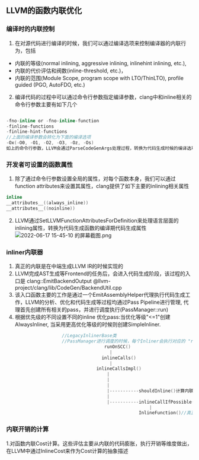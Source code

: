 ## LLVM的函数内联优化

### 编译时的内联控制
1. 在对源代码进行编译的时候，我们可以通过编译选项来控制编译器的内联行为，包括
* 内联的等级(normal inlining, aggressive inlining, inlinehint inlining, etc.),
* 内联的代价评估和阀数(inline-threshold, etc.)，
* 内联的范围(Module Scope, program scope with LTO/ThinLTO), profile guided (PGO, AutoFDO, etc.)

 2. 编译代码的过程中可以通过命令行参数指定编译参数，clang中和inline相关的命令行参数主要有如下几个
 ```c

 -fno-inline or -fno-inline-function 
 -finline-functions
 -finline-hint-functions
//上面的编译参数会转化为下面的编译选项
 -Ox(-O0, -O1, -O2, -O3, -Oz, -Os) 
 如上的命令行参数，LLVM会通过ParseCodeGenArgs处理过程，转换为代码生成时候的编译选项CodeGenOptions.inlining

```
### 开发者可设置的函数属性
1. 除了通过命令行参数设置全局的属性，对每个函数本身，我们可以通过function attributes来设置其属性，clang提供了如下主要的inlining相关属性
```c
inline
__attributes__((always_inline))
__attributes__((noinline))
```
2. LLVM通过SetLLVMFunctionAttributesForDefinition来处理语言层面的inlining属性，转换为代码生成函数的编译期代码生成属性
![2022-06-17 15-45-10 的屏幕截图.png](http://tva1.sinaimg.cn/large/0070vHShly1h3baeibcsrj30iq0bdq4k.jpg)




### inliner内联器
1. 真正的内联是在中端生成LLVM IR的时候实现的
2. LLVM完成AST生成等Frontend的任务后，会进入代码生成阶段，该过程的入口是 clang::EmitBackendOutput @llvm-project/clang/lib/CodeGen/BackendUtil.cpp
3. 该入口函数主要的工作是通过一个EmitAssemblyHelper代理执行代码生成工作，LLVM的分析、优化和代码生成等过程均通过Pass Pipeline进行管理,
   代理首先创建所有相关的pass，并进行调度执行(PassManager::run)
4. 根据优先级的不同设置不同的inline 优化pass:当优化等级"<=1"创建AlwaysInliner, 当采用更高优化等级的时候则创建SimpleInliner.

```c
                     //LegacyInlinerBase类
                     //PassManager进行调度的时候，每个Inliner会执行对应的 "runOnSCC(CallGraphSCC &SCC)"虚函数
                                     runOnSCC()
                                       |
                                    inlineCalls()
                                       |
                                  inlineCallsImpl()
                                      |
                                      |
                                      |
                                      |-----------shouldInline()计算内联代价
                                      |
                                      |-----------inlineCallIfPossible()
                                                      |
                                                  InlineFunction()//真正进行内联处理的函数
```

### 内联开销的计算
1.对函数内联Cost计算。这些评估主要从内联的代码膨胀，执行开销等维度做出，在LLVM中通过InlineCost来作为Cost计算的抽象描述 


































